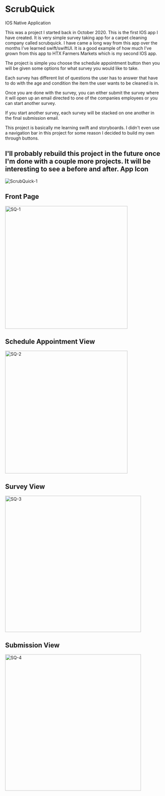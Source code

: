 # ScrubQuick
 IOS Native Application

This was a project I started back in October 2020. This is the first IOS app I have created. It is very simple survey taking app for a carpet cleaning company called scrubquick. I have came a long way from this app over the months I've learned swift/swiftUI. It is a good example of how much I've grown from this app to HTX Farmers Markets which is my second IOS app.

The project is simple you choose the schedule appointment button then you will be given some options for what survey you would like to take.

Each survey has different list of questions the user has to answer that have to do with the age and condition the item the user wants to be cleaned is in.

Once you are done with the survey, you can either submit the survey where it will open up an email directed to one of the companies employees or you can start another survey.

If you start another survey, each survey will be stacked on one another in the final submission email.

This project is basically me learning swift and storyboards. I didn't even use a navigation bar in this project for some reason I decided to build my own through buttons. 

I'll probably rebuild this project in the future once I'm done with a couple more projects. It will be interesting to see a before and after.
App Icon
-
![ScrubQuick-1](https://user-images.githubusercontent.com/57690548/112668688-cc2ae300-8e2c-11eb-99af-51e16cd127e0.jpg)


Front Page 
-
<img width="397" alt="SQ-1" src="https://user-images.githubusercontent.com/57690548/112668709-d2b95a80-8e2c-11eb-8d45-4a2cdc696056.png">


Schedule Appointment View
-
<img width="397" alt="SQ-2" src="https://user-images.githubusercontent.com/57690548/112668728-d816a500-8e2c-11eb-8b66-95ed84671b9f.png">


Survey View
-
<img width="441" alt="SQ-3" src="https://user-images.githubusercontent.com/57690548/112668751-de0c8600-8e2c-11eb-9c58-5777e4ffc7a5.png">


Submission View
-
<img width="441" alt="SQ-4" src="https://user-images.githubusercontent.com/57690548/112668770-e2d13a00-8e2c-11eb-8c69-0297ee513c68.png">


